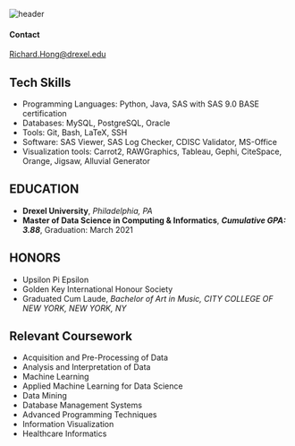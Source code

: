 ![header](https://capsule-render.vercel.app/api?type=waving&color=adc0d8&height=300&section=header&text=Richard&nbsp;&nbsp;Hong&fontSize=90&fontColor=fffbde)

#### Contact
Richard.Hong@drexel.edu

## Tech Skills

- Programming Languages: Python, Java, SAS with SAS 9.0 BASE certification 
- Databases: MySQL, PostgreSQL, Oracle
- Tools: Git, Bash, LaTeX, SSH
- Software: SAS Viewer, SAS Log Checker, CDISC Validator, MS-Office
- Visualization tools: Carrot2, RAWGraphics, Tableau, Gephi, CiteSpace, Orange, Jigsaw, Alluvial Generator

## EDUCATION
 - __Drexel University__, _Philadelphia, PA_
 - __Master of Data Science in Computing & Informatics__, ___Cumulative GPA: 3.88___, Graduation: March 2021

## HONORS
- Upsilon Pi Epsilon
- Golden Key International Honour Society
- Graduated Cum Laude, _Bachelor of Art in Music, CITY COLLEGE OF NEW YORK, NEW YORK, NY_

## Relevant Coursework 
- Acquisition and Pre-Processing of Data                       
- Analysis and Interpretation of Data
- Machine Learning  
- Applied Machine Learning for Data Science                                           
- Data Mining
- Database Management Systems                                  
- Advanced Programming Techniques                       
- Information Visualization
- Healthcare Informatics



<!--
**RichardSHong/RichardSHong** is a ✨ _special_ ✨ repository because its `README.md` (this file) appears on your GitHub profile.

Here are some ideas to get you started:

- 🔭 I’m currently working on ...
- 🌱 I’m currently learning ...
- 👯 I’m looking to collaborate on ...
- 🤔 I’m looking for help with ...
- 💬 Ask me about ...
- 📫 How to reach me: ...
- 😄 Pronouns: ...
- ⚡ Fun fact: ...
-->
